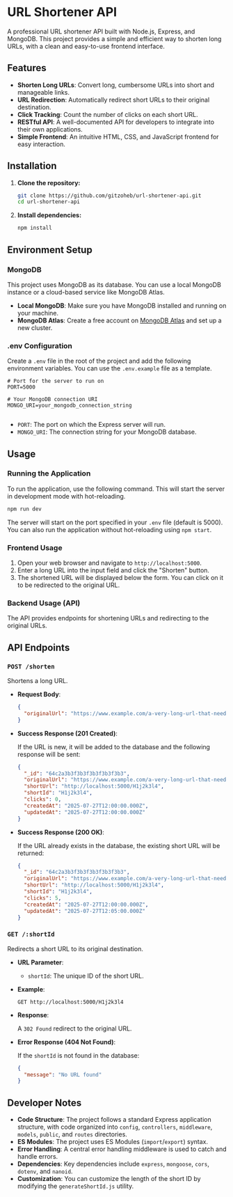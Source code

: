 # URL Shortener API

A professional URL shortener API built with Node.js, Express, and MongoDB. This project provides a simple and efficient way to shorten long URLs, with a clean and easy-to-use frontend interface.

## Features

-   **Shorten Long URLs**: Convert long, cumbersome URLs into short and manageable links.
-   **URL Redirection**: Automatically redirect short URLs to their original destination.
-   **Click Tracking**: Count the number of clicks on each short URL.
-   **RESTful API**: A well-documented API for developers to integrate into their own applications.
-   **Simple Frontend**: An intuitive HTML, CSS, and JavaScript frontend for easy interaction.

## Installation

1.  **Clone the repository:**

    ```bash
    git clone https://github.com/gitzoheb/url-shortener-api.git
    cd url-shortener-api
    ```

2.  **Install dependencies:**

    ```bash
    npm install
    ```

## Environment Setup

### MongoDB

This project uses MongoDB as its database. You can use a local MongoDB instance or a cloud-based service like MongoDB Atlas.

-   **Local MongoDB**: Make sure you have MongoDB installed and running on your machine.
-   **MongoDB Atlas**: Create a free account on [MongoDB Atlas](https://www.mongodb.com/cloud/atlas) and set up a new cluster.

### .env Configuration

Create a `.env` file in the root of the project and add the following environment variables. You can use the `.env.example` file as a template.

```
# Port for the server to run on
PORT=5000

# Your MongoDB connection URI
MONGO_URI=your_mongodb_connection_string


```

-   `PORT`: The port on which the Express server will run.
-   `MONGO_URI`: The connection string for your MongoDB database.


## Usage

### Running the Application

To run the application, use the following command. This will start the server in development mode with hot-reloading.

```bash
npm run dev
```

The server will start on the port specified in your `.env` file (default is 5000). You can also run the application without hot-reloading using `npm start`.

### Frontend Usage

1.  Open your web browser and navigate to `http://localhost:5000`.
2.  Enter a long URL into the input field and click the "Shorten" button.
3.  The shortened URL will be displayed below the form. You can click on it to be redirected to the original URL.

### Backend Usage (API)

The API provides endpoints for shortening URLs and redirecting to the original URLs.

## API Endpoints

### `POST /shorten`

Shortens a long URL.

-   **Request Body**:

    ```json
    {
      "originalUrl": "https://www.example.com/a-very-long-url-that-needs-to-be-shortened"
    }
    ```

-   **Success Response (201 Created)**:

    If the URL is new, it will be added to the database and the following response will be sent:

    ```json
    {
      "_id": "64c2a3b3f3b3f3b3f3b3f3b3",
      "originalUrl": "https://www.example.com/a-very-long-url-that-needs-to-be-shortened",
      "shortUrl": "http://localhost:5000/H1j2k3l4",
      "shortId": "H1j2k3l4",
      "clicks": 0,
      "createdAt": "2025-07-27T12:00:00.000Z",
      "updatedAt": "2025-07-27T12:00:00.000Z"
    }
    ```

-   **Success Response (200 OK)**:

    If the URL already exists in the database, the existing short URL will be returned:

    ```json
    {
      "_id": "64c2a3b3f3b3f3b3f3b3f3b3",
      "originalUrl": "https://www.example.com/a-very-long-url-that-needs-to-be-shortened",
      "shortUrl": "http://localhost:5000/H1j2k3l4",
      "shortId": "H1j2k3l4",
      "clicks": 5,
      "createdAt": "2025-07-27T12:00:00.000Z",
      "updatedAt": "2025-07-27T12:05:00.000Z"
    }
    ```

### `GET /:shortId`

Redirects a short URL to its original destination.

-   **URL Parameter**:
    -   `shortId`: The unique ID of the short URL.

-   **Example**:

    `GET http://localhost:5000/H1j2k3l4`

-   **Response**:

    A `302 Found` redirect to the original URL.

-   **Error Response (404 Not Found)**:

    If the `shortId` is not found in the database:

    ```json
    {
      "message": "No URL found"
    }
    ```

## Developer Notes

-   **Code Structure**: The project follows a standard Express application structure, with code organized into `config`, `controllers`, `middleware`, `models`, `public`, and `routes` directories.
-   **ES Modules**: The project uses ES Modules (`import`/`export`) syntax.
-   **Error Handling**: A central error handling middleware is used to catch and handle errors.
-   **Dependencies**: Key dependencies include `express`, `mongoose`, `cors`, `dotenv`, and `nanoid`.
-   **Customization**: You can customize the length of the short ID by modifying the `generateShortId.js` utility.
